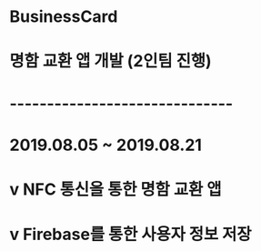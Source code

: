 # BusinessCard
# 명함 교환 앱 개발 (2인팀 진행)
# ------------------------------
# 2019.08.05 ~ 2019.08.21
# v NFC 통신을 통한 명함 교환 앱
# v Firebase를 통한 사용자 정보 저장
